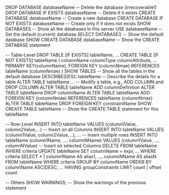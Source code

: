 DROP DATABASE databaseName                 -- Delete the database (irrecoverable!)
DROP DATABASE IF EXISTS databaseName       -- Delete if it exists
CREATE DATABASE databaseName               -- Create a new database
CREATE DATABASE IF NOT EXISTS databaseName -- Create only if it does not exists
SHOW DATABASES                             -- Show all the databases in this server
USE databaseName                           -- Set the default (current) database
SELECT DATABASE()                          -- Show the default database
SHOW CREATE DATABASE databaseName          -- Show the CREATE DATABASE statement
 
-- Table-Level
DROP TABLE [IF EXISTS] tableName, ...
CREATE TABLE [IF NOT EXISTS] tableName (
   columnName columnType columnAttribute, ...
   PRIMARY KEY(columnName),
   FOREIGN KEY (columnNmae) REFERENCES tableName (columnNmae)
)
SHOW TABLES                -- Show all the tables in the default database
DESCRIBE|DESC tableName    -- Describe the details for a table
ALTER TABLE tableName ...  -- Modify a table, e.g., ADD COLUMN and DROP COLUMN
ALTER TABLE tableName ADD columnDefinition
ALTER TABLE tableName DROP columnName
ALTER TABLE tableName ADD FOREIGN KEY (columnNmae) REFERENCES tableName (columnNmae)
ALTER TABLE tableName DROP FOREIGN KEY constraintName
SHOW CREATE TABLE tableName        -- Show the CREATE TABLE statement for this tableName
 
-- Row-Level
INSERT INTO tableName 
   VALUES (column1Value, column2Value,...)               -- Insert on all Columns
INSERT INTO tableName 
   VALUES (column1Value, column2Value,...), ...          -- Insert multiple rows
INSERT INTO tableName (column1Name, ..., columnNName)
   VALUES (column1Value, ..., columnNValue)              -- Insert on selected Columns
DELETE FROM tableName WHERE criteria
UPDATE tableName SET columnName = expr, ... WHERE criteria
SELECT * | column1Name AS alias1, ..., columnNName AS aliasN 
   FROM tableName
   WHERE criteria
   GROUP BY columnName
   ORDER BY columnName ASC|DESC, ...
   HAVING groupConstraints
   LIMIT count | offset count
 
-- Others
SHOW WARNINGS;   -- Show the warnings of the previous statement
